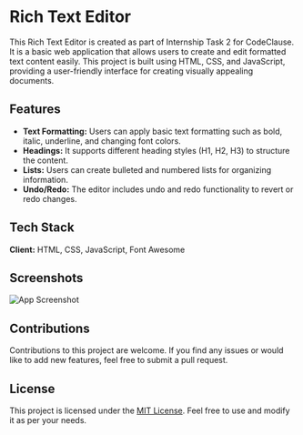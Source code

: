 # Rich Text Editor

This Rich Text Editor is created as part of Internship Task 2 for CodeClause. It is a basic web application that allows users to create and edit formatted text content easily. This project is built using HTML, CSS, and JavaScript, providing a user-friendly interface for creating visually appealing documents.

## Features

- **Text Formatting:** Users can apply basic text formatting such as bold, italic, underline, and changing font colors.
- **Headings:** It supports different heading styles (H1, H2, H3) to structure the content.
- **Lists:** Users can create bulleted and numbered lists for organizing information.
- **Undo/Redo:** The editor includes undo and redo functionality to revert or redo changes.

## Tech Stack

**Client:** HTML, CSS, JavaScript, Font Awesome

## Screenshots

![App Screenshot](https://via.placeholder.com/468x300?text=App+Screenshot+Here)

## Contributions

Contributions to this project are welcome. If you find any issues or would like to add new features, feel free to submit a pull request.

## License

This project is licensed under the [MIT License](https://choosealicense.com/licenses/mit/). Feel free to use and modify it as per your needs.

